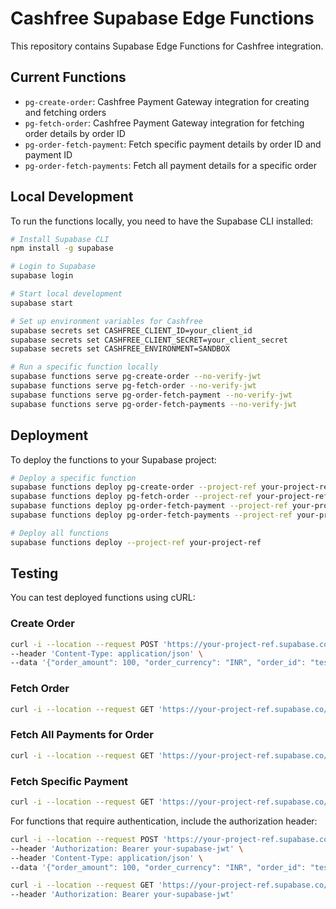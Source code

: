 # Cashfree Supabase Edge Functions

This repository contains Supabase Edge Functions for Cashfree integration.

## Current Functions

- `pg-create-order`: Cashfree Payment Gateway integration for creating and
  fetching orders
- `pg-fetch-order`: Cashfree Payment Gateway integration for fetching order
  details by order ID
- `pg-order-fetch-payment`: Fetch specific payment details by order ID and
  payment ID
- `pg-order-fetch-payments`: Fetch all payment details for a specific order

## Local Development

To run the functions locally, you need to have the Supabase CLI installed:

```bash
# Install Supabase CLI
npm install -g supabase

# Login to Supabase
supabase login

# Start local development
supabase start

# Set up environment variables for Cashfree
supabase secrets set CASHFREE_CLIENT_ID=your_client_id
supabase secrets set CASHFREE_CLIENT_SECRET=your_client_secret
supabase secrets set CASHFREE_ENVIRONMENT=SANDBOX

# Run a specific function locally
supabase functions serve pg-create-order --no-verify-jwt
supabase functions serve pg-fetch-order --no-verify-jwt
supabase functions serve pg-order-fetch-payment --no-verify-jwt
supabase functions serve pg-order-fetch-payments --no-verify-jwt
```

## Deployment

To deploy the functions to your Supabase project:

```bash
# Deploy a specific function
supabase functions deploy pg-create-order --project-ref your-project-ref
supabase functions deploy pg-fetch-order --project-ref your-project-ref
supabase functions deploy pg-order-fetch-payment --project-ref your-project-ref
supabase functions deploy pg-order-fetch-payments --project-ref your-project-ref

# Deploy all functions
supabase functions deploy --project-ref your-project-ref
```

## Testing

You can test deployed functions using cURL:

### Create Order

```bash
curl -i --location --request POST 'https://your-project-ref.supabase.co/functions/v1/pg-create-order' \
--header 'Content-Type: application/json' \
--data '{"order_amount": 100, "order_currency": "INR", "order_id": "test_123", "customer_details": {"customer_id": "cust_123", "customer_phone": "9999999999"}}'
```

### Fetch Order

```bash
curl -i --location --request GET 'https://your-project-ref.supabase.co/functions/v1/pg-fetch-order/test_123'
```

### Fetch All Payments for Order

```bash
curl -i --location --request GET 'https://your-project-ref.supabase.co/functions/v1/pg-order-fetch-payments/test_123'
```

### Fetch Specific Payment

```bash
curl -i --location --request GET 'https://your-project-ref.supabase.co/functions/v1/pg-order-fetch-payment/test_123/payment_456'
```

For functions that require authentication, include the authorization header:

```bash
curl -i --location --request POST 'https://your-project-ref.supabase.co/functions/v1/pg-create-order' \
--header 'Authorization: Bearer your-supabase-jwt' \
--header 'Content-Type: application/json' \
--data '{"order_amount": 100, "order_currency": "INR", "order_id": "test_123", "customer_details": {"customer_id": "cust_123", "customer_phone": "9999999999"}}'

curl -i --location --request GET 'https://your-project-ref.supabase.co/functions/v1/pg-fetch-order/test_123' \
--header 'Authorization: Bearer your-supabase-jwt'
```
